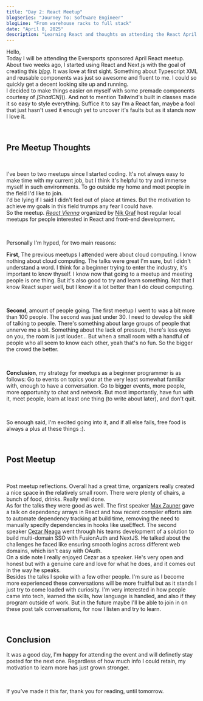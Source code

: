 ```yaml
---
title: "Day 2: React Meetup"
blogSeries: "Journey To: Software Engineer"
blogLine: "From warehouse racks to full stack"
date: "April 8, 2025"
description: "Learning React and thoughts on attending the React April Meetup in Vienna."
---
```


Hello,  
Today I will be attending the Eversports sponsored April React meetup. About two weeks ago, I started using React and Next.js with the goal of creating this _[blog]()_. It was love at first sight. Something about Typescript XML and reusable components was just so awesome and fluent to me. I could so quickly get a decent looking site up and running.  
I decided to make things easier on myself with some premade components courtesy of _[ShadCN]_(). And not to mention Tailwind's built in classes made it so easy to style everything. Suffice it to say I'm a React fan, maybe a fool that just hasn't used it enough yet to uncover it's faults but as it stands now I love it.

<br>

## Pre Meetup Thoughts

<br>

I've been to two meetups since I started coding. It's not always easy to make time with my current job, but I think it's helpful to try and immerse myself in such environments. To go outside my home and meet people in the field I'd like to join.  
I'd be lying if I said I didn't feel out of place at times. But the motivation to achieve my goals in this field trumps any fear I could have.  
So the meetup. _[React Vienna](https://www.meetup.com/en-AU/reactvienna/)_ organized by [Nik Graf](https://x.com/nikgraf) host regular local meetups for people interested in React and front-end development.

<br>

Personally I'm hyped, for two main reasons:

**First**, The previous meetups I attended were about cloud computing. I know nothing about cloud computing. The talks were great I'm sure, but I didn't understand a word. I think for a beginner trying to enter the industry, it's important to know thyself. I know now that going to a meetup and meeting people is one thing. But it's also good to try and learn something. Not that I know React super well, but I know it a lot better than I do cloud computing.

<br>

**Second**, amount of people going. The first meetup I went to was a bit more than 100 people. The second was just under 30. I need to develop the skill of talking to people. There's something about large groups of people that unnerve me a bit. Something about the lack of pressure, there's less eyes on you, the room is just louder... But when a small room with a handful of people who all seem to know each other, yeah that's no fun. So the bigger the crowd the better.

<br>

**Conclusion**, my strategy for meetups as a beginner programmer is as follows: Go to events on topics your at the very least somewhat familiar with, enough to have a conversation. Go to bigger events, more people, more opportunity to chat and network. But most importantly, have fun with it, meet people, learn at least one thing (to write about later), and don't quit.

<br>

So enough said, I'm excited going into it, and if all else fails, free food is always a plus at these things :\).

<br>

## Post Meetup

<br>

Post meetup reflections. Overall had a great time, organizers really created a nice space in the relatively small room. There were plenty of chairs, a bunch of food, drinks. Really well done.  
As for the talks they were good as well. The first speaker [Max Zauner](https://zaunermax.at) gave a talk on dependency arrays in React and how recent compiler efforts aim to automate dependency tracking at build time, removing the need to manually specify dependencies in hooks like useEffect. The second speaker [Cezar Neaga](https://www.linkedin.com/in/cezarneaga/) went through his teams development of a solution to build multi-domain SSO with FusionAuth and NextJS. He talked about the challenges he faced like ensuring smooth logins across different web domains, which isn't easy with OAuth.  
On a side note I really enjoyed Cezar as a speaker. He's very open and honest but with a genuine care and love for what he does, and it comes out in the way he speaks.  
Besides the talks I spoke with a few other people. I'm sure as I become more experienced these conversations will be more fruitful but as it stands I just try to come loaded with curiosity. I'm very interested in how people came into tech, learned the skills, how language is handled, and also if they program outside of work. But in the future maybe I'll be able to join in on these post talk conversations, for now I listen and try to learn.

<br>

## Conclusion

It was a good day, I'm happy for attending the event and will definetly stay posted for the next one. Regardless of how much info I could retain, my motivation to learn more has just grown stronger.

<br>

If you've made it this far, thank you for reading, until tomorrow.
